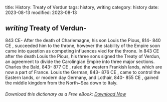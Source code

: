 title: History: Treaty of Verdun
tags: history, writing
category: history
date: 2023-08-13
modified: 2023-08-13

## _writing_  Treaty of Verdun-
843 CE-
After the death of Charlemagne, his
son Louis the Pious,   814-
840 CE
, succeeded him to the throne,
however the stability of the Empire soon came into question as
competing influences vied for the throne.  In    843 CE
 after the
death Louis the Pious, his three sons signed the
Treaty of Verdun, an agreement to divide the Carolingian Empire into
three major sections.  Charles the Bald,   843-
877 CE
, ruled the
western Frankish lands, which are now a part of France.  Louis the
German,   843-
876 CE
, came to control the Eastern lands, or modern
day Germany, and Lothair,   840-
855 CE
, gained the middle
kingdom from the North~Sea down to Italy.


###### Download *this* dictionary as a Free eBook: [Download Now]({static}static/SerfHistoryDictionary.pdf)

